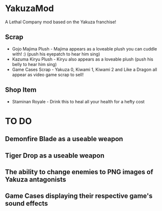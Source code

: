 # YakuzaMod
A Lethal Company mod based on the Yakuza franchise!
## Scrap
* Gojo Majima Plush - Majima appears as a loveable plush you can cuddle with! :) (push his eyepatch to hear him sing)
* Kazuma Kiryu Plush - Kiryu also appears as a loveable plush (push his belly to hear him sing)
* Game Cases Scrap - Yakuza 0, Kiwami 1, Kiwami 2 and Like a Dragon all appear as video game scrap to sell!

## Shop Item
* Staminan Royale - Drink this to heal all your health for a hefty cost

# TO DO
## Demonfire Blade as a useable weapon
## Tiger Drop as a useable weapon
## The ability to change enemies to PNG images of Yakuza antagonists
## Game Cases displaying their respective game's sound effects
